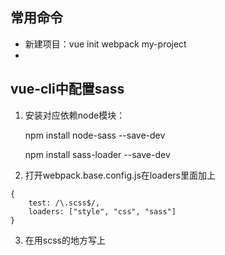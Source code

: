 ## 常用命令
- 新建项目：vue init webpack my-project
- 
## vue-cli中配置sass
1. 安装对应依赖node模块：

    npm install node-sass --save-dev

    npm install sass-loader --save-dev
2. 打开webpack.base.config.js在loaders里面加上
```
{
    test: /\.scss$/,
    loaders: ["style", "css", "sass"]
}
```
3. 在用scss的地方写上

    <style lang="scss" scoped="" type="text/css"></style>
